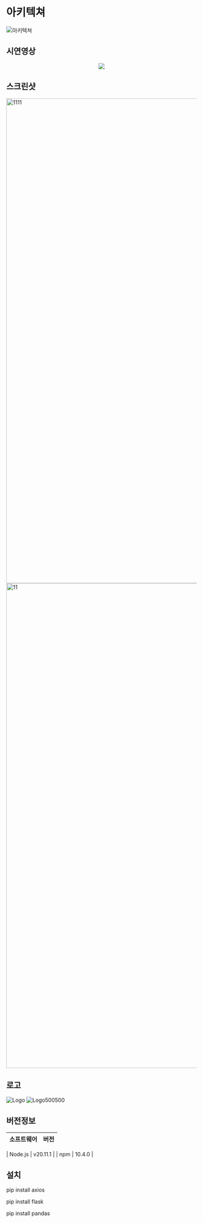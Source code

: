 # 아키텍쳐

![아키텍쳐](https://github.com/YunTaeng/Cap_map/assets/52120957/0d07637e-96ed-4110-ac43-d17f508fd003)

## 시연영상

<p align="center">
<img src="https://github.com/YunTaeng/Cap_map/assets/52120957/68d35d5c-2773-4f49-accc-40dedf7b44f5">
</p>

## 스크린샷
<img width="1280" alt="1111" src="https://github.com/YunTaeng/Cap_map/assets/52120957/f107f198-1047-4563-954b-a450508dc6c5">
<img width="1280" alt="11" src="https://github.com/YunTaeng/Cap_map/assets/52120957/eb12650a-df12-42e5-9e1d-8e4488fea240">

## 로고

![Logo](https://github.com/YunTaeng/Cap_map/assets/52120957/08d7f5cb-f977-41c6-961c-d5be600c7cf7)
![Logo500500](https://github.com/YunTaeng/Cap_map/assets/52120957/df393bc4-e3fc-4c89-adc8-f05110f235d9)



## 버전정보



| 소프트웨어  | 버전      |
|-------------|-----------|

| Node.js     | v20.11.1  |
| npm         | 10.4.0    |


## 설치

pip install axios

pip install flask

pip install pandas
